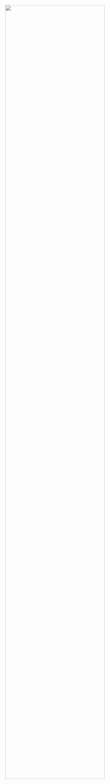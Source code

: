 
<div align="center">  
<p align="center"><img  width=80% align="center" src="https://github.com/Desenvolvimentos-Inteligentes/Ecommerce/assets/173558721/90b441fd-04a2-47d6-ae1e-3a09db499470" /></p> 
<br>
</div>
<!--
**Desenvolvimentos-Inteligentes/Desenvolvimentos-Inteligentes** is a ✨ _special_ ✨ repository because its `README.md` (this file) appears on your GitHub profile.

Here are some ideas to get you started:

- 🔭 I’m currently working on ...
- 🌱 I’m currently learning ...
- 👯 I’m looking to collaborate on ...
- 🤔 I’m looking for help with ...
- 💬 Ask me about ...
- 📫 How to reach me: ...
- 😄 Pronouns: ...
- ⚡ Fun fact: ...
-->


<div align="center">
<br><p align="centre"><b>Visitors Count</b></p>  
<p align="center"><img align="center" src="https://profile-counter.glitch.me/{Desenvolvimentos-Inteligentes}/count.svg" /></p> 
<br>
</div>
